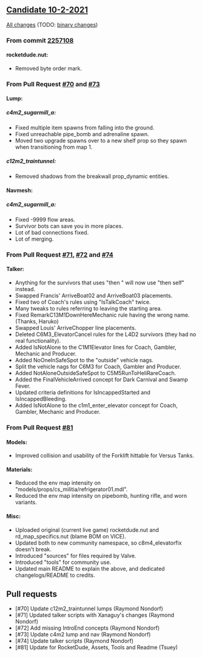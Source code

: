 ## [Candidate 10-2-2021](https://github.com/Tsuey/L4D2-Community-Update/releases/tag/v1.1.1)

[All changes](https://github.com/Tsuey/L4D2-Community-Update/compare/v1.1.0...v1.1.1#files_bucket) (TODO: [binary changes](#))

### From commit [2257108](https://github.com/Tsuey/L4D2-Community-Update/commit/2257108)
#### rocketdude.nut:

- Removed byte order mark.

### From Pull Request [#70](https://github.com/Tsuey/L4D2-Community-Update/pull/70) and [#73](https://github.com/Tsuey/L4D2-Community-Update/pull/73)
#### Lump:
##### c4m2_sugarmill_a:

- Fixed multiple item spawns from falling into the ground.
- Fixed unreachable pipe_bomb and adrenaline spawn.
- Moved two upgrade spawns over to a new shelf prop so they spawn when transitioning from map 1.

##### c12m2_traintunnel:

- Removed shadows from the breakwall prop_dynamic entities.

#### Navmesh:
##### c4m2_sugarmill_a:

- Fixed -9999 flow areas.
- Survivor bots can save you in more places.
- Lot of bad connections fixed.
- Lot of merging.

### From Pull Request [#71](https://github.com/Tsuey/L4D2-Community-Update/pull/71), [#72](https://github.com/Tsuey/L4D2-Community-Update/pull/72) and [#74](https://github.com/Tsuey/L4D2-Community-Update/pull/74)
#### Talker:

- Anything for the survivors that uses "then " will now use "then self" instead.
- Swapped Francis' ArriveBoat02 and ArriveBoat03 placements.
- Fixed two of Coach's rules using "IsTalkCoach" twice.
- Many tweaks to rules referring to leaving the starting area.
- Fixed RemarkC13M1DownHereMechanic rule having the wrong name. (Thanks, Haruko)
- Swapped Louis' ArriveChopper line placements.
- Deleted C6M3_ElevatorCancel rules for the L4D2 survivors (they had no real functionality).
- Added IsNotAlone to the C1M1Elevator lines for Coach, Gambler, Mechanic and Producer.
- Added NoOneInSafeSpot to the "outside" vehicle nags.
- Split the vehicle nags for C6M3 for Coach, Gambler and Producer.
- Added NotAloneOutsideSafeSpot to C5M5RunToHeliRareCoach.
- Added the FinalVehicleArrived concept for Dark Carnival and Swamp Fever.
- Updated criteria definitions for IsIncappedStarted and IsIncappedBleeding.
- Added IsNotAlone to the c1m1_enter_elevator concept for Coach, Gambler, Mechanic and Producer.

### From Pull Request [#81](https://github.com/Tsuey/L4D2-Community-Update/pull/81)
#### Models:

- Improved collision and usability of the Forklift hittable for Versus Tanks.

#### Materials:

- Reduced the env map intensity on "models/props/cs_militia/refrigerator01.mdl".
- Reduced the env map intensity on pipebomb, hunting rifle, and worn variants.

#### Misc:

- Uploaded original (current live game) rocketdude.nut and rd_map_specifics.nut (blame BOM on VICE).
- Updated both to new community namespace, so c8m4_elevatorfix doesn't break.
- Introduced "sources" for files required by Valve.
- Introduced "tools" for community use.
- Updated main README to explain the above, and dedicated changelogs/README to credits.

Pull requests
-------------

- [#70] Update c12m2_traintunnel lumps (Raymond Nondorf)
- [#71] Updated talker scripts with Xanaguy's changes (Raymond Nondorf)
- [#72] Add missing IntroEnd concepts (Raymond Nondorf)
- [#73] Update c4m2 lump and nav (Raymond Nondorf)
- [#74] Update talker scripts (Raymond Nondorf)
- [#81] Update for RocketDude, Assets, Tools and Readme (Tsuey)